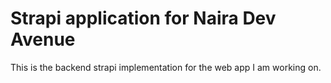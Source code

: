 # Strapi application for Naira Dev Avenue

This is  the backend strapi implementation for the web app I am working on.
